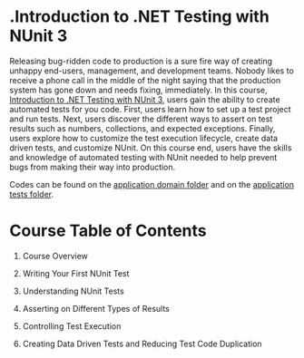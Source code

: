 # .Introduction to .NET Testing with NUnit 3

Releasing bug-ridden code to production is a sure fire way of creating unhappy end-users, management, and development teams. Nobody likes to receive a phone call in the middle of the night saying that the production system has gone down and needs fixing, immediately. In this course, [Introduction to .NET Testing with NUnit 3](https://app.pluralsight.com/library/courses/nunit-3-dotnet-testing-introduction), users gain the ability to create automated tests for you code. First, users learn how to set up a test project and run tests. Next, users discover the different ways to assert on test results such as numbers, collections, and expected exceptions. Finally, users explore how to customize the test execution lifecycle, create data driven tests, and customize NUnit. On this course end, users have the skills and knowledge of automated testing with NUnit needed to help prevent bugs from making their way into production.

Codes can be found on the [application domain folder](https://github.com/davikawasaki/csharp-unit-testing-pluralsight/tree/master/01-introduction-nunit3/Loans) and on the [application tests folder](https://github.com/davikawasaki/csharp-unit-testing-pluralsight/tree/master/01-introduction-nunit3/Loans.Tests).

# Course Table of Contents

1. Course Overview

2. Writing Your First NUnit Test

3. Understanding NUnit Tests

4. Asserting on Different Types of Results

5. Controlling Test Execution

6. Creating Data Driven Tests and Reducing Test Code Duplication
